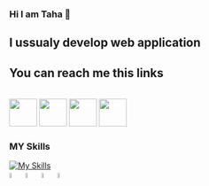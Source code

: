 ### Hi I am Taha 👋


## I ussualy develop web application

## You can reach me this links 
<br>
<div>
<img src="https://upload.wikimedia.org/wikipedia/commons/thumb/e/e9/Linkedin_icon.svg/2048px-Linkedin_icon.svg.png" witdh="50px" height="50px">
<img src="https://upload.wikimedia.org/wikipedia/commons/thumb/7/7e/Gmail_icon_%282020%29.svg/2560px-Gmail_icon_%282020%29.svg.png"  witdh="50px" height="50px">
<img src="https://upload.wikimedia.org/wikipedia/commons/thumb/e/ef/Stack_Overflow_icon.svg/768px-Stack_Overflow_icon.svg.png"  witdh="50px" height="50px">
  <img src="https://www.vectorlogo.zone/logos/stackoverflow/stackoverflow-icon.svg"  witdh="50px" height="50px">

</div>



### MY Skills



[![My Skills](https://skills.thijs.gg/icons?i=js,html,css,git,.net,c#,sql)](https://skills.thijs.gg)
<br/>
<img width="5%" src="https://www.vectorlogo.zone/logos/gmail/gmail-tile.svg">
<img width="5%" src="https://www.vectorlogo.zone/logos/w3_html5/w3_html5-icon.svg">
<img width="5%" src="https://www.vectorlogo.zone/logos/dotnet/dotnet-ar21.svg">
<img width="5%" src="https://www.vectorlogo.zone/logos/microsoft/microsoft-icon.svg">
